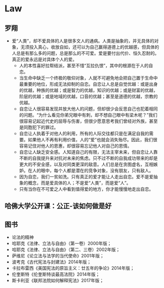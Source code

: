 # Law

## 罗翔

* 爱“人类”，却不爱具体的人是很多文人的通病。人类是抽象的，并无具体的对象，无须投入真心，收放自如，还可以为自己赢得道德上的优越感，但具体的人总是有那么多的问题，总是那么的不可爱。爱是要付出代价、恒久忍耐的。真正的爱永远是对具体个人的爱。
    - 人的本性喜好拉帮结派，甚至不惜“互拉仇恨”，其中的根源在于人的自恋。
    - 当生命中缺乏一个终极的敬仰对象，人就不可避免地会把自己置于生命中最重要的地位，形成无法抑制的自恋。自恋让人总是自觉优越：或是出身的优越，种族的优越；或是智力的优越，知识的优越；或是财富的优越，阶层的优越；或是地域的优越，口音的优越；甚至是道德的优越，宗教的优越。
    - 自恋让人很容易发现并放大他人的问题，但却很少会反思自己也犯着相同的问题。“为什么看见你弟兄眼中有刺，却不想自己眼中有梁木呢？”我们很容易记起近代史的屈辱与伤害，但很少愿意思考我们曾经对外族，甚至是同胞犯下的罪过。
    - 自恋让人执着于对他人的利用，所有的人际交往都只是在满足自我的需要。如果他人不再有利用价值，人的“爱”也就会消失殆尽。因此，我们很容易记住对他人的恩惠，却很容易忘记他人对自己的恩情。
    - 自恋让人缺乏安全感。人知道自己的有限，无法主宰未来，但自恋让人靠不断的自我提升来对抗对未来的焦虑。只不过不断的自我成功带来的却是更大的不安全感，以及对同类更深的敌意。人们总是在贪图虚名，互相嫉妒。在人的眼中，每个人都是潜在的竞争对象，没有朋友，只有敌人。
    - 因为自恋，我们一贫如洗。只有真正的爱才能让人走出自恋。爱不是爱抽象的概念，而是爱具体的人；不是爱“人类”，而是爱“人”。
    - 只有当你在不可爱之人中看到值得爱的地方，你才能慢慢地走出自恋。

## 哈佛大学公开课：公正-该如何做是好

## 图书

* 论法的精神
* 哈耶克《法律、立法与自由》（第一卷）2000年版；
* 哈耶克《法律、立法与自由》（第二、三卷）2002年版；
* 萨维尼《论立法与法学的当代使命》2001年版；
* 波考克《古代宪法与封建法》2014年版；
* 卡拉布雷西《美国宪法的原旨主义：廿五年的争论》2014年版；
* 伦奎斯特《伦奎斯特谈最高法院》2014年版；
* 斯卡利亚《联邦法院如何解释宪法》2017年版；
